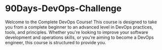 # 90Days-DevOps-Challenge
Welcome to the Complete DevOps Course! This course is designed to take you from a complete beginner to an advanced level in DevOps practices, tools, and principles. Whether you're looking to improve your software development and operations skills, or you're aiming to become a DevOps engineer, this course is structured to provide you.
